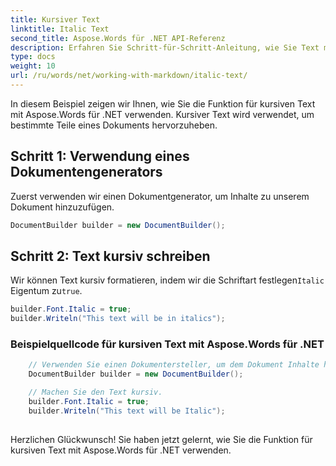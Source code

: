 ```yaml
---
title: Kursiver Text
linktitle: Italic Text
second_title: Aspose.Words für .NET API-Referenz
description: Erfahren Sie Schritt-für-Schritt-Anleitung, wie Sie Text mit Aspose.Words für .NET kursiv formatieren.
type: docs
weight: 10
url: /ru/words/net/working-with-markdown/italic-text/
---
```


In diesem Beispiel zeigen wir Ihnen, wie Sie die Funktion für kursiven Text mit Aspose.Words für .NET verwenden. Kursiver Text wird verwendet, um bestimmte Teile eines Dokuments hervorzuheben.

## Schritt 1: Verwendung eines Dokumentengenerators

Zuerst verwenden wir einen Dokumentgenerator, um Inhalte zu unserem Dokument hinzuzufügen.

```csharp
DocumentBuilder builder = new DocumentBuilder();
```

## Schritt 2: Text kursiv schreiben

 Wir können Text kursiv formatieren, indem wir die Schriftart festlegen`Italic` Eigentum zu`true`.

```csharp
builder.Font.Italic = true;
builder.Writeln("This text will be in italics");
```

### Beispielquellcode für kursiven Text mit Aspose.Words für .NET


```csharp
	// Verwenden Sie einen Dokumentersteller, um dem Dokument Inhalte hinzuzufügen.
	DocumentBuilder builder = new DocumentBuilder();

	// Machen Sie den Text kursiv.
	builder.Font.Italic = true;
	builder.Writeln("This text will be Italic");
            
```

Herzlichen Glückwunsch! Sie haben jetzt gelernt, wie Sie die Funktion für kursiven Text mit Aspose.Words für .NET verwenden.

